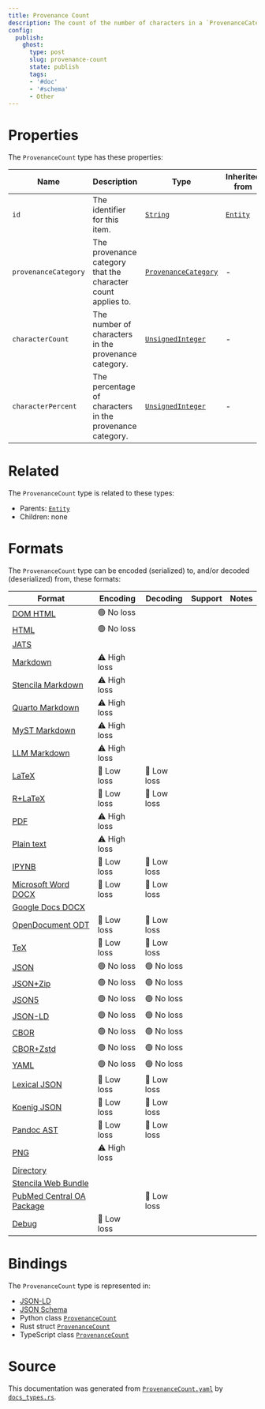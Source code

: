 ```yaml
---
title: Provenance Count
description: The count of the number of characters in a `ProvenanceCategory` within an entity.
config:
  publish:
    ghost:
      type: post
      slug: provenance-count
      state: publish
      tags:
      - '#doc'
      - '#schema'
      - Other
---
```


# Properties

The `ProvenanceCount` type has these properties:

| Name                 | Description                                                  | Type                                                                                        | Inherited from                                                     | `JSON-LD @id`                        | Aliases                                      |
| -------------------- | ------------------------------------------------------------ | ------------------------------------------------------------------------------------------- | ------------------------------------------------------------------ | ------------------------------------ | -------------------------------------------- |
| `id`                 | The identifier for this item.                                | [`String`](https://stencila.ghost.io/docs/reference/schema/string)                          | [`Entity`](https://stencila.ghost.io/docs/reference/schema/entity) | [`schema:id`](https://schema.org/id) | -                                            |
| `provenanceCategory` | The provenance category that the character count applies to. | [`ProvenanceCategory`](https://stencila.ghost.io/docs/reference/schema/provenance-category) | -                                                                  | `stencila:provenanceCategory`        | `provenance-category`, `provenance_category` |
| `characterCount`     | The number of characters in the provenance category.         | [`UnsignedInteger`](https://stencila.ghost.io/docs/reference/schema/unsigned-integer)       | -                                                                  | `stencila:characterCount`            | `character-count`, `character_count`         |
| `characterPercent`   | The percentage of characters in the provenance category.     | [`UnsignedInteger`](https://stencila.ghost.io/docs/reference/schema/unsigned-integer)       | -                                                                  | `stencila:characterPercent`          | `character-percent`, `character_percent`     |

# Related

The `ProvenanceCount` type is related to these types:

- Parents: [`Entity`](https://stencila.ghost.io/docs/reference/schema/entity)
- Children: none

# Formats

The `ProvenanceCount` type can be encoded (serialized) to, and/or decoded (deserialized) from, these formats:

| Format                                                                               | Encoding     | Decoding   | Support | Notes |
| ------------------------------------------------------------------------------------ | ------------ | ---------- | ------- | ----- |
| [DOM HTML](https://stencila.ghost.io/docs/reference/formats/dom.html)                | 🟢 No loss    |            |         |
| [HTML](https://stencila.ghost.io/docs/reference/formats/html)                        | 🟢 No loss    |            |         |
| [JATS](https://stencila.ghost.io/docs/reference/formats/jats)                        |              |            |         |
| [Markdown](https://stencila.ghost.io/docs/reference/formats/md)                      | ⚠️ High loss |            |         |
| [Stencila Markdown](https://stencila.ghost.io/docs/reference/formats/smd)            | ⚠️ High loss |            |         |
| [Quarto Markdown](https://stencila.ghost.io/docs/reference/formats/qmd)              | ⚠️ High loss |            |         |
| [MyST Markdown](https://stencila.ghost.io/docs/reference/formats/myst)               | ⚠️ High loss |            |         |
| [LLM Markdown](https://stencila.ghost.io/docs/reference/formats/llmd)                | ⚠️ High loss |            |         |
| [LaTeX](https://stencila.ghost.io/docs/reference/formats/latex)                      | 🔷 Low loss   | 🔷 Low loss |         |
| [R+LaTeX](https://stencila.ghost.io/docs/reference/formats/rnw)                      | 🔷 Low loss   | 🔷 Low loss |         |
| [PDF](https://stencila.ghost.io/docs/reference/formats/pdf)                          | ⚠️ High loss |            |         |
| [Plain text](https://stencila.ghost.io/docs/reference/formats/text)                  | ⚠️ High loss |            |         |
| [IPYNB](https://stencila.ghost.io/docs/reference/formats/ipynb)                      | 🔷 Low loss   | 🔷 Low loss |         |
| [Microsoft Word DOCX](https://stencila.ghost.io/docs/reference/formats/docx)         | 🔷 Low loss   | 🔷 Low loss |         |
| [Google Docs DOCX](https://stencila.ghost.io/docs/reference/formats/gdocx)           |              |            |         |
| [OpenDocument ODT](https://stencila.ghost.io/docs/reference/formats/odt)             | 🔷 Low loss   | 🔷 Low loss |         |
| [TeX](https://stencila.ghost.io/docs/reference/formats/tex)                          | 🔷 Low loss   | 🔷 Low loss |         |
| [JSON](https://stencila.ghost.io/docs/reference/formats/json)                        | 🟢 No loss    | 🟢 No loss  |         |
| [JSON+Zip](https://stencila.ghost.io/docs/reference/formats/json.zip)                | 🟢 No loss    | 🟢 No loss  |         |
| [JSON5](https://stencila.ghost.io/docs/reference/formats/json5)                      | 🟢 No loss    | 🟢 No loss  |         |
| [JSON-LD](https://stencila.ghost.io/docs/reference/formats/jsonld)                   | 🟢 No loss    | 🟢 No loss  |         |
| [CBOR](https://stencila.ghost.io/docs/reference/formats/cbor)                        | 🟢 No loss    | 🟢 No loss  |         |
| [CBOR+Zstd](https://stencila.ghost.io/docs/reference/formats/cbor.zstd)              | 🟢 No loss    | 🟢 No loss  |         |
| [YAML](https://stencila.ghost.io/docs/reference/formats/yaml)                        | 🟢 No loss    | 🟢 No loss  |         |
| [Lexical JSON](https://stencila.ghost.io/docs/reference/formats/lexical)             | 🔷 Low loss   | 🔷 Low loss |         |
| [Koenig JSON](https://stencila.ghost.io/docs/reference/formats/koenig)               | 🔷 Low loss   | 🔷 Low loss |         |
| [Pandoc AST](https://stencila.ghost.io/docs/reference/formats/pandoc)                | 🔷 Low loss   | 🔷 Low loss |         |
| [PNG](https://stencila.ghost.io/docs/reference/formats/png)                          | ⚠️ High loss |            |         |
| [Directory](https://stencila.ghost.io/docs/reference/formats/directory)              |              |            |         |
| [Stencila Web Bundle](https://stencila.ghost.io/docs/reference/formats/swb)          |              |            |         |
| [PubMed Central OA Package](https://stencila.ghost.io/docs/reference/formats/pmcoap) |              | 🔷 Low loss |         |
| [Debug](https://stencila.ghost.io/docs/reference/formats/debug)                      | 🔷 Low loss   |            |         |

# Bindings

The `ProvenanceCount` type is represented in:

- [JSON-LD](https://stencila.org/ProvenanceCount.jsonld)
- [JSON Schema](https://stencila.org/ProvenanceCount.schema.json)
- Python class [`ProvenanceCount`](https://github.com/stencila/stencila/blob/main/python/python/stencila/types/provenance_count.py)
- Rust struct [`ProvenanceCount`](https://github.com/stencila/stencila/blob/main/rust/schema/src/types/provenance_count.rs)
- TypeScript class [`ProvenanceCount`](https://github.com/stencila/stencila/blob/main/ts/src/types/ProvenanceCount.ts)

# Source

This documentation was generated from [`ProvenanceCount.yaml`](https://github.com/stencila/stencila/blob/main/schema/ProvenanceCount.yaml) by [`docs_types.rs`](https://github.com/stencila/stencila/blob/main/rust/schema-gen/src/docs_types.rs).
